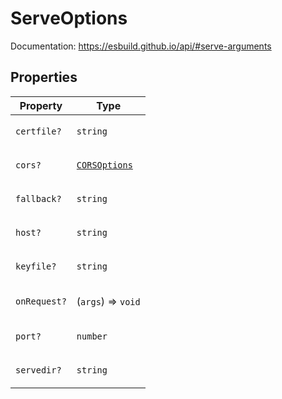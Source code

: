 # ServeOptions

Documentation: https://esbuild.github.io/api/#serve-arguments

## Properties

<table>
<thead>
<tr>
<th>Property</th>
<th>Type</th>
</tr>
</thead>
<tbody>
<tr>
<td>

<a id="certfile"></a> `certfile?`

</td>
<td>

`string`

</td>
</tr>
<tr>
<td>

<a id="cors"></a> `cors?`

</td>
<td>

[`CORSOptions`](CORSOptions.md)

</td>
</tr>
<tr>
<td>

<a id="fallback"></a> `fallback?`

</td>
<td>

`string`

</td>
</tr>
<tr>
<td>

<a id="host"></a> `host?`

</td>
<td>

`string`

</td>
</tr>
<tr>
<td>

<a id="keyfile"></a> `keyfile?`

</td>
<td>

`string`

</td>
</tr>
<tr>
<td>

<a id="onrequest"></a> `onRequest?`

</td>
<td>

(`args`) => `void`

</td>
</tr>
<tr>
<td>

<a id="port"></a> `port?`

</td>
<td>

`number`

</td>
</tr>
<tr>
<td>

<a id="servedir"></a> `servedir?`

</td>
<td>

`string`

</td>
</tr>
</tbody>
</table>
